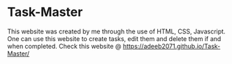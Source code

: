 # Task-Master
This website was created by me through the use of HTML, CSS, Javascript.
One can use this website to create tasks, edit them and delete them if and when completed.
Check this website @ https://adeeb2071.github.io/Task-Master/
